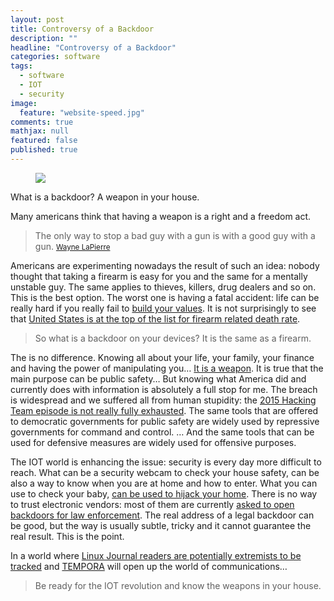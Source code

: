 ```yaml
---
layout: post
title: Controversy of a Backdoor
description: ""
headline: "Controversy of a Backdoor"
categories: software
tags: 
  - software
  - IOT
  - security
image: 
  feature: "website-speed.jpg"
comments: true
mathjax: null
featured: false
published: true
---
```


<figure>
	<img src="{{ site.url }}/images/backdoor.jpg">
</figure>

What is a backdoor?
A weapon in your house.

Many americans think that having a weapon is a right and a freedom act.

> The only way to stop a bad guy with a gun is with a good guy with a gun.
<small>[Wayne LaPierre](http://washington.cbslocal.com/2012/12/21/nra-only-way-to-stop-a-bad-guy-with-a-gun-is-with-a-good-guy-with-a-gun/)</small>

Americans are experimenting nowadays the result of such an idea: nobody thought that taking a firearm is easy for you and the same for a mentally unstable guy. The same applies to thieves, killers, drug dealers and so on.
This is the best option. The worst one is having a fatal accident: life can be really hard if you really fail to [build your values](http://www.cullmantimes.com/news/family-father-shot-killed-son-in-accidental-shooting-christmas-eve/article_367964d2-eb3f-11e7-8749-ab76c8ec4894.html). 
It is not surprisingly to see that [United States is at the top of the list for firearm related death rate](https://en.wikipedia.org/wiki/List_of_countries_by_firearm-related_death_rate).

> So what is a backdoor on your devices?
> It is the same as a firearm.

The is no difference. Knowing all about your life, your family, your finance and having the power of manipulating you… [It is a weapon](https://www.computerworlduk.com/security/security-backdoors-that-heped-kill-faith-in-security-3634220/).
It is true that the main purpose can be public safety… But knowing what America did and currently does with information is absolutely a full stop for me. The breach is widespread and we suffered all from human stupidity: the [2015 Hacking Team episode is not really fully exhausted](https://en.wikipedia.org/wiki/Hacking_Team).
The same tools that are offered to democratic governments for public safety are widely used by repressive governments for command and control.
… And the same tools that can be used for defensive measures are widely used for offensive purposes.

The IOT world is enhancing the issue: security is every day more difficult to reach.
What can be a security webcam to check your house safety, can be also a way to know when you are at home and how to enter.
What you can use to check your baby, [can be used to hijack your home](https://www.huffingtonpost.com/healthline-/parental-warning-your-bab_b_11668882.html). There is no way to trust electronic vendors: most of them are currently [asked to open backdoors for law enforcement](https://www.theregister.co.uk/2018/01/09/fbi_boss_backdooring_encryption/). The real address of a legal backdoor can be good, but the way is usually subtle, tricky and it cannot guarantee the real result. This is the point.

In a world where [Linux Journal readers are potentially extremists to be tracked](http://www.linuxjournal.com/content/nsa-linux-journal-extremist-forum-and-its-readers-get-flagged-extra-surveillance) and [TEMPORA](https://en.wikipedia.org/wiki/Tempora) will open up the world of communications…

> Be ready for the IOT revolution and know the weapons in your house.
